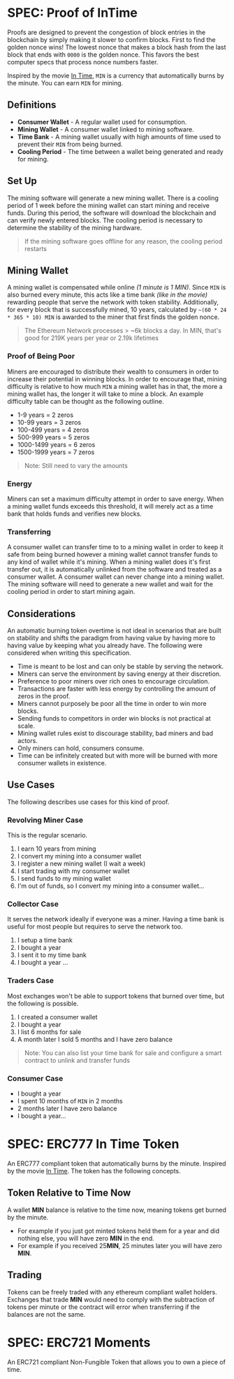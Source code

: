 # SPEC: Proof of InTime

Proofs are designed to prevent the congestion of block entries in the
blockchain by simply making it slower to confirm blocks. First to find the
golden nonce wins! The lowest nonce that makes a block hash from the last
block that ends with `0000` is the golden nonce. This favors the best computer
specs that process nonce numbers faster.

Inspired by the movie [In Time](https://www.youtube.com/watch?v=6zB6wZKEObc),
`MIN` is a currency that automatically burns by the minute. You can earn `MIN`
for mining.

## Definitions

 - **Consumer Wallet** - A regular wallet used for consumption.
 - **Mining Wallet** - A consumer wallet linked to mining software.
 - **Time Bank** - A mining wallet usually with high amounts of time used to
 prevent their `MIN` from being burned.
 - **Cooling Period** - The time between a wallet being generated and ready
 for mining.

## Set Up

The mining software will generate a new mining wallet. There is a cooling
period of 1 week before the mining wallet can start mining and receive funds.
During this period, the software will download the blockchain and can verify
newly entered blocks. The cooling period is necessary to determine the
stability of the mining hardware.

> If the mining software goes offline for any reason, the cooling period
restarts

## Mining Wallet

A mining wallet is compensated while online *(1 minute is 1 MIN)*. Since `MIN`
is also burned every minute, this acts like a time bank *(like in the movie)*
rewarding people that serve the network with token stability. Additionally,
for every block that is successfully mined, 10 years, calculated by
`~(60 * 24 * 365 * 10) MIN` is awarded to the miner that first finds the golden
nonce.

> The Ethereum Network processes > ~6k blocks a day. In MIN, that's good for
219K years per year or 2.19k lifetimes

### Proof of Being Poor

Miners are encouraged to distribute their wealth to consumers in order to
increase their potential in winning blocks. In order to encourage that, mining
difficulty is relative to how much `MIN` a mining wallet has in that, the more a
mining wallet has, the longer it will take to mine a block. An example
difficulty table can be thought as the following outline.

 - 1-9 years = 2 zeros
 - 10-99 years = 3 zeros
 - 100-499 years = 4 zeros
 - 500-999 years = 5 zeros
 - 1000-1499 years = 6 zeros
 - 1500-1999 years = 7 zeros

> Note: Still need to vary the amounts

### Energy

Miners can set a maximum difficulty attempt in order to save energy.
When a mining wallet funds exceeds this threshold, it will merely act as a
time bank that holds funds and verifies new blocks.

### Transferring

A consumer wallet can transfer time to to a mining wallet in order to keep it
safe from being burned however a mining wallet cannot transfer funds to any
kind of wallet while it's mining. When a mining wallet does it's first transfer
out, it is automatically unlinked from the software and treated as a consumer
wallet. A consumer wallet can never change into a mining wallet. The mining
software will need to generate a new wallet and wait for the cooling period in
order to start mining again.

## Considerations

An automatic burning token overtime is not ideal in scenarios that are built on
stability and shifts the paradigm from having value by having more to having
value by keeping what you already have. The following were considered when
writing this specification.

 - Time is meant to be lost and can only be stable by serving the network.
 - Miners can serve the environment by saving energy at their discretion.
 - Preference to poor miners over rich ones to encourage circulation.
 - Transactions are faster with less energy by controlling the amount of zeros
 in the proof.
 - Miners cannot purposely be poor all the time in order to win more blocks.
 - Sending funds to competitors in order win blocks is not practical at scale.
 - Mining wallet rules exist to discourage stability, bad miners and bad actors.
 - Only miners can hold, consumers consume.
 - Time can be infinitely created but with more will be burned with more
 consumer wallets in existence.

## Use Cases

The following describes use cases for this kind of proof.

### Revolving Miner Case

This is the regular scenario.

 1. I earn 10 years from mining
 2. I convert my mining into a consumer wallet
 3. I register a new mining wallet (I wait a week)
 4. I start trading with my consumer wallet
 5. I send funds to my mining wallet
 6. I'm out of funds, so I convert my mining into a consumer wallet...

### Collector Case

It serves the network ideally if everyone was a miner. Having a time bank is
useful for most people but requires to serve the network too.

 1. I setup a time bank
 2. I bought a year
 3. I sent it to my time bank
 4. I bought a year ...

### Traders Case

Most exchanges won't be able to support tokens that burned over time, but the
following is possible.

 1. I created a consumer wallet
 2. I bought a year
 3. I list 6 months for sale
 4. A month later I sold 5 months and I have zero balance

> Note: You can also list your time bank for sale and configure a smart contract
to unlink and transfer funds

### Consumer Case

 - I bought a year
 - I spent 10 months of `MIN` in 2 months
 - 2 months later I have zero balance
 - I bought a year...

# SPEC: ERC777 In Time Token

An ERC777 compliant token that automatically burns by the minute. Inspired by
the movie [In Time](https://www.youtube.com/watch?v=6zB6wZKEObc). The token
has the following concepts.

## Token Relative to Time Now

A wallet **MIN** balance is relative to the time now, meaning tokens get burned
by the minute.

 - For example if you just got minted tokens held them for a year and did
 nothing else, you will have zero **MIN** in the end.
 - For example if you received 25**MIN**, 25 minutes later you will have
 zero **MIN**.

## Trading

Tokens can be freely traded with any ethereum compliant wallet holders.
Exchanges that trade **MIN** would need to comply with the subtraction of
tokens per minute or the contract will error when transferring if the balances
are not the same.

# SPEC: ERC721 Moments

An ERC721 compliant Non-Fungible Token that allows you to own a piece of time.
